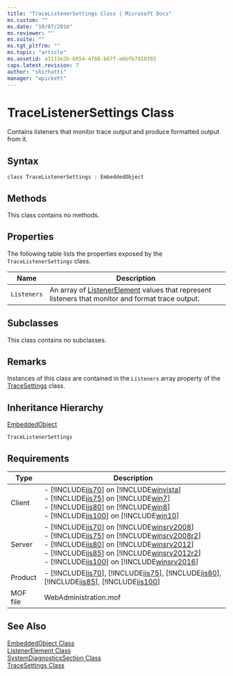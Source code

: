 ```yaml
---
title: "TraceListenerSettings Class | Microsoft Docs"
ms.custom: ""
ms.date: "10/07/2016"
ms.reviewer: ""
ms.suite: ""
ms.tgt_pltfrm: ""
ms.topic: "article"
ms.assetid: a3113e2b-b854-4f68-b67f-a6bfb7d18f02
caps.latest.revision: 7
author: "shirhatti"
manager: "wpickett"
---
```

# TraceListenerSettings Class
Contains listeners that monitor trace output and produce formatted output from it.  
  
## Syntax  
  
```vbs  
class TraceListenerSettings : EmbeddedObject  
```  
  
## Methods  
 This class contains no methods.  
  
## Properties  
 The following table lists the properties exposed by the `TraceListenerSettings` class.  
  
|Name|Description|  
|----------|-----------------|  
|`Listeners`|An array of [ListenerElement](../../reference/admin/listenerelement-class.md) values that represent listeners that monitor and format trace output.|  
  
## Subclasses  
 This class contains no subclasses.  
  
## Remarks  
 Instances of this class are contained in the `Listeners` array property of the [TraceSettings](../../reference/admin/tracesettings-class.md) class.  
  
## Inheritance Hierarchy  
 [EmbeddedObject](../../reference/admin/embeddedobject-class1.md)  
  
 `TraceListenerSettings`  
  
## Requirements  
  
|Type|Description|  
|----------|-----------------|  
|Client|-   [!INCLUDE[iis70](../../reference/admin/includes/iis70-md.md)] on [!INCLUDE[winvista](../../reference/admin/includes/winvista-md.md)]<br />-   [!INCLUDE[iis75](../../reference/admin/includes/iis75-md.md)] on [!INCLUDE[win7](../../reference/admin/includes/win7-md.md)]<br />-   [!INCLUDE[iis80](../../reference/admin/includes/iis80-md.md)] on [!INCLUDE[win8](../../reference/admin/includes/win8-md.md)]<br />-   [!INCLUDE[iis100](../../reference/admin/includes/iis100-md.md)] on [!INCLUDE[win10](../../reference/admin/includes/win10-md.md)]|  
|Server|-   [!INCLUDE[iis70](../../reference/admin/includes/iis70-md.md)] on [!INCLUDE[winsrv2008](../../reference/admin/includes/winsrv2008-md.md)]<br />-   [!INCLUDE[iis75](../../reference/admin/includes/iis75-md.md)] on [!INCLUDE[winsrv2008r2](../../reference/admin/includes/winsrv2008r2-md.md)]<br />-   [!INCLUDE[iis80](../../reference/admin/includes/iis80-md.md)] on [!INCLUDE[winsrv2012](../../reference/admin/includes/winsrv2012-md.md)]<br />-   [!INCLUDE[iis85](../../reference/admin/includes/iis85-md.md)] on [!INCLUDE[winsrv2012r2](../../reference/admin/includes/winsrv2012r2-md.md)]<br />-   [!INCLUDE[iis100](../../reference/admin/includes/iis100-md.md)] on [!INCLUDE[winsrv2016](../../reference/admin/includes/winsrv2016-md.md)]|  
|Product|-   [!INCLUDE[iis70](../../reference/admin/includes/iis70-md.md)], [!INCLUDE[iis75](../../reference/admin/includes/iis75-md.md)], [!INCLUDE[iis80](../../reference/admin/includes/iis80-md.md)], [!INCLUDE[iis85](../../reference/admin/includes/iis85-md.md)], [!INCLUDE[iis100](../../reference/admin/includes/iis100-md.md)]|  
|MOF file|WebAdministration.mof|  
  
## See Also  
 [EmbeddedObject Class](../../reference/admin/embeddedobject-class1.md)   
 [ListenerElement Class](../../reference/admin/listenerelement-class.md)   
 [SystemDiagnosticsSection Class](../../reference/admin/systemdiagnosticssection-class.md)   
 [TraceSettings Class](../../reference/admin/tracesettings-class.md)
